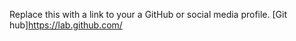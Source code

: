Replace this with a link to your a GitHub or social media profile.
[Git hub]https://lab.github.com/
